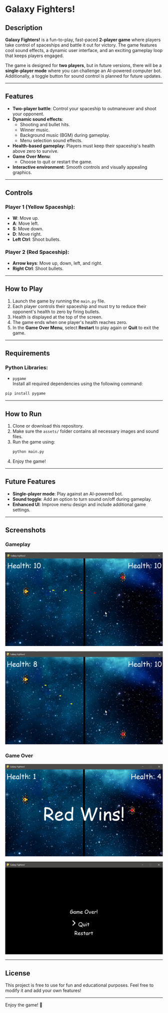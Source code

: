 # Galaxy Fighters!

## Description
**Galaxy Fighters!** is a fun-to-play, fast-paced **2-player game** where players take control of spaceships and battle it out for victory. The game features cool sound effects, a dynamic user interface, and an exciting gameplay loop that keeps players engaged.

The game is designed for **two players**, but in future versions, there will be a **single-player mode** where you can challenge an AI-powered computer bot. Additionally, a toggle button for sound control is planned for future updates.

---

## Features
- **Two-player battle**: Control your spaceship to outmaneuver and shoot your opponent.
- **Dynamic sound effects**:
  - Shooting and bullet hits.
  - Winner music.
  - Background music (BGM) during gameplay.
  - Menu selection sound effects.
- **Health-based gameplay**: Players must keep their spaceship's health above zero to survive.
- **Game Over Menu**: 
  - Choose to quit or restart the game.
- **Interactive environment**: Smooth controls and visually appealing graphics.

---

## Controls
### Player 1 (Yellow Spaceship):
- **W**: Move up.
- **A**: Move left.
- **S**: Move down.
- **D**: Move right.
- **Left Ctrl**: Shoot bullets.

### Player 2 (Red Spaceship):
- **Arrow keys**: Move up, down, left, and right.
- **Right Ctrl**: Shoot bullets.

---

## How to Play
1. Launch the game by running the `main.py` file.
2. Each player controls their spaceship and must try to reduce their opponent's health to zero by firing bullets.
3. Health is displayed at the top of the screen.
4. The game ends when one player's health reaches zero.
5. In the **Game Over Menu**, select **Restart** to play again or **Quit** to exit the game.

---

## Requirements
### Python Libraries:
- `pygame`  
Install all required dependencies using the following command:  
```bash
pip install pygame
```

---

## How to Run
1. Clone or download this repository.
2. Make sure the `assets/` folder contains all necessary images and sound files.
3. Run the game using:
   ```bash
   python main.py
   ```
4. Enjoy the game!


---

## Future Features
- **Single-player mode**: Play against an AI-powered bot.
- **Sound toggle**: Add an option to turn sound on/off during gameplay.
- **Enhanced UI**: Improve menu design and include additional game settings.


---

## Screenshots

### Gameplay

![Gameplay Screenshot](./screenshots/gameplay.png)

![Gameplay Screenshot](./screenshots/gameplay2.png)

### Game Over

![Winning Screen Screenshot](./screenshots/winning_screen.png)

![Losing Screen Screenshot](./screenshots/losing_screen.png)

---

## License
This project is free to use for fun and educational purposes. Feel free to modify it and add your own features!

---

Enjoy the game! 🚀